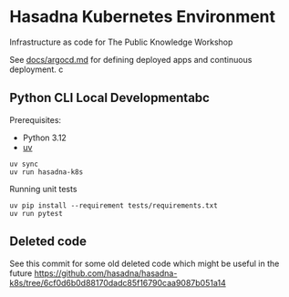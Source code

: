 # Hasadna Kubernetes Environment

Infrastructure as code for The Public Knowledge Workshop

See [docs/argocd.md](docs/argocd.md) for defining deployed apps and continuous deployment.
c
## Python CLI Local Developmentabc

Prerequisites:


* Python 3.12
* [uv](https://docs.astral.sh/uv/)

```
uv sync
uv run hasadna-k8s
```

Running unit tests

```
uv pip install --requirement tests/requirements.txt
uv run pytest
```

## Deleted code

See this commit for some old deleted code which might be useful in the future https://github.com/hasadna/hasadna-k8s/tree/6cf0d6b0d88170dadc85f16790caa9087b051a14

